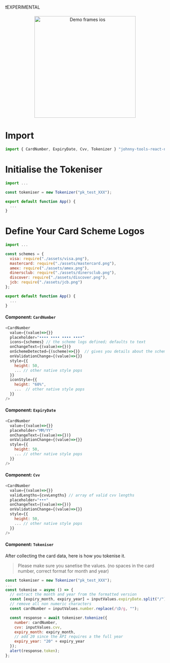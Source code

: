 ❗️EXPERIMENTAL

<p align="center">
	<img src="https://media.giphy.com/media/L0CHkoZlKjp9qjXgoV/giphy.gif" width="320" alt="Demo frames ios"/>
</p>

# Import

```js
import { CardNumber, ExpiryDate, Cvv, Tokenizer } "johnny-tools-react-native";
```

# Initialise the Tokeniser

```js
import ...

const tokeniser = new Tokenizer("pk_test_XXX");

export default function App() {
  ...
}
```

# Define Your Card Scheme Logos

```js
import ...

const schemes = {
  visa: require("./assets/visa.png"),
  mastercard: require("./assets/mastercard.png"),
  amex: require("./assets/amex.png"),
  dinersclub: require("./assets/dinersclub.png"),
  discover: require("./assets/discover.png"),
  jcb: require("./assets/jcb.png")
};

export default function App() {
  ...
}
```

#### Component: `CardNumber`

```js
<CardNumber
  value={(value)=>{}}
  placeholder="•••• •••• •••• ••••"
  icons={schemes} // the scheme logs defined; defaults to text
  onChangeText={(value)=>{})}
  onSchemeDetected={(scheme)=>{}}  // gives you details about the scheme iincluding the valid cvv lengths
  onValidationChange={(value)=>{}}
  style={{
    height: 50,
    ... // other native style pops
  }}
  iconStyle={{
    height: "60%",
    ...  // other native style pops
  }}
/>
```

#### Component: `ExpiryDate`

```js
<CardNumber
  value={(value)=>{}}
  placeholder="MM/YY"
  onChangeText={(value)=>{})}
  onValidationChange={(value)=>{}}
  style={{
    height: 50,
    ... // other native style pops
  }}
/>
```

#### Component: `Cvv`

```js
<CardNumber
  value={(value)=>{}}
  validLengths={cvvLengths} // array of valid cvv lengths
  placeholder="•••"
  onChangeText={(value)=>{})}
  onValidationChange={(value)=>{}}
  style={{
    height: 50,
    ... // other native style pops
  }}
/>
```

#### Component: `Tokeniser`

After collecting the card data, here is how you tokenise it.

> Please make sure you sanetise the values. (no spaces in the card number, correct format for month and year)

```js
const tokeniser = new Tokenizer("pk_test_XXX");
...
const tokenise = async () => {
  // extract the month and year from the formatted version
  const [expiry_month, expiry_year] = inputValues.expiryDate.split("/");
  // remove all non numeric characters
  const cardNumber = inputValues.number.replace(/\D/g, "");

  const response = await tokeniser.tokenize({
    number: cardNumber,
    cvv: inputValues.cvv,
    expiry_month: expiry_month,
    // add 20 since the API requires a the full year
    expiry_year: "20" + expiry_year
  });
  alert(response.token);
};
```
